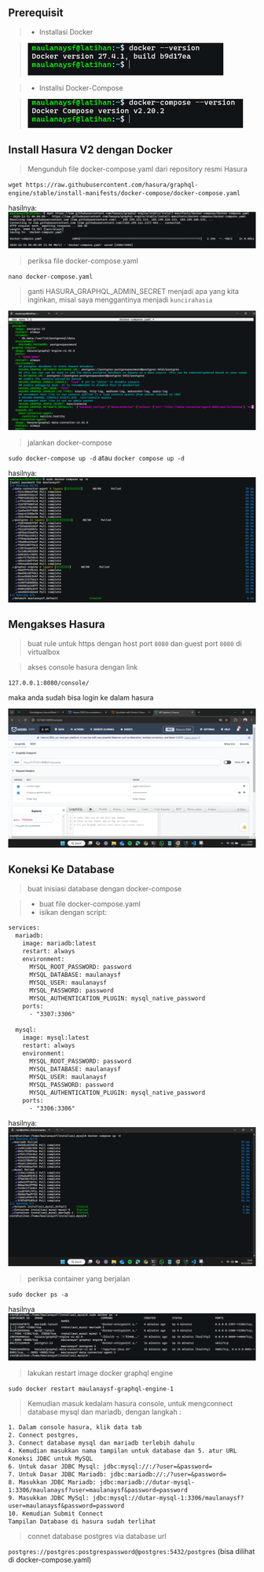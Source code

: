 ## Prerequisit

> - Installasi Docker

> ![alt text](image.png)

> - Installsi Docker-Compose

> ![alt text](image-1.png)

## Install Hasura V2 dengan Docker

> Mengunduh file docker-compose.yaml dari repository resmi Hasura

`wget https://raw.githubusercontent.com/hasura/graphql-engine/stable/install-manifests/docker-compose/docker-compose.yaml`

hasilnya:
![alt text](image-2.png)

> periksa file docker-compose.yaml

`nano docker-compose.yaml`

> ganti HASURA_GRAPHQL_ADMIN_SECRET menjadi apa yang kita inginkan, misal saya menggantinya menjadi `kuncirahasia`

![alt text](image-3.png)

> jalankan docker-compose

`sudo docker-compose up -d` atau `docker compose up -d`

hasilnya:
![alt text](image-4.png)

## Mengakses Hasura

> buat rule untuk https dengan host port `8080` dan guest port `8080` di virtualbox

> akses console hasura dengan link

`127.0.0.1:8080/console/`

maka anda sudah bisa login ke dalam hasura

![alt text](image-5.png)

## Koneksi Ke Database

> buat inisiasi database dengan docker-compose

> - buat file docker-compose.yaml
> - isikan dengan script:

```
services:
  mariadb:
    image: mariadb:latest
    restart: always
    environment:
      MYSQL_ROOT_PASSWORD: password
      MYSQL_DATABASE: maulanaysf
      MYSQL_USER: maulanaysf
      MYSQL_PASSWORD: password
      MYSQL_AUTHENTICATION_PLUGIN: mysql_native_password
    ports:
      - "3307:3306"

  mysql:
    image: mysql:latest
    restart: always
    environment:
      MYSQL_ROOT_PASSWORD: password
      MYSQL_DATABASE: maulanaysf
      MYSQL_USER: maulanaysf
      MYSQL_PASSWORD: password
      MYSQL_AUTHENTICATION_PLUGIN: mysql_native_password
    ports:
      - "3306:3306"
```

hasilnya:
![alt text](image-6.png)

> periksa container yang berjalan

`sudo docker ps -a`

hasilnya
![alt text](image-7.png)

> lakukan restart image docker graphql engine

`sudo docker restart maulanaysf-graphql-engine-1`

> Kemudian masuk kedalam hasura console, untuk mengconnect database mysql dan mariadb, dengan langkah :

```
1. Dalam console hasura, klik data tab
2. Connect postgres,
3. Connect database mysql dan mariadb terlebih dahulu
4. Kemudian masukkan nama tampilan untuk database dan 5. atur URL Koneksi JDBC untuk MySQL
6. Untuk dasar JDBC Mysql: jdbc:mysql://:/?user=&password=
7. Untuk Dasar JDBC Mariadb: jdbc:mariadb://:/?user=&password=
8. Masukkan JDBC Mariadb: jdbc:mariadb://dutar-mysql-1:3306/maulanaysf?user=maulanaysf&password=password
9. Masukkan JDBC MySql: jdbc:mysql://dutar-mysql-1:3306/maulanaysf?user=maulanaysf&password=password
10. Kemudian Submit Connect
Tampilan Database di hasura sudah terlihat
```

> connet database postgres via database url

`postgres://postgres:postgrespassword@postgres:5432/postgres` (bisa dilihat di docker-compose.yaml)
